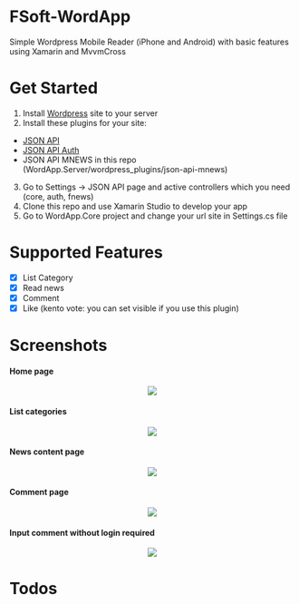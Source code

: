 # FSoft-WordApp
Simple Wordpress Mobile Reader (iPhone and Android) with basic features using Xamarin and MvvmCross

# Get Started
1. Install <a href="https://wordpress.org/">Wordpress</a> site to your server
2. Install these plugins for your site:
 * <a href="https://wordpress.org/plugins/json-api/">JSON API</a>
 * <a href="https://wordpress.org/plugins/json-api-auth/">JSON API Auth</a>
 * JSON API MNEWS in this repo (WordApp.Server/wordpress_plugins/json-api-mnews)
3. Go to Settings -> JSON API page and active controllers which you need (core, auth, fnews)
4. Clone this repo and use Xamarin Studio to develop your app
5. Go to WordApp.Core project and change your url site in Settings.cs file

# Supported Features
- [x] List Category
- [x] Read news
- [x] Comment
- [x] Like (kento vote: you can set visible if you use this plugin)

# Screenshots
#### Home page
<p align="center">
<img style="-webkit-user-select: none;" src="https://raw.githubusercontent.com/fpt-software/FSoft-WordApp/develop/Screenshots/ios/WordApp-Home.png">
</p>

#### List categories
<p align="center">
<img style="-webkit-user-select: none;" src="https://raw.githubusercontent.com/fpt-software/FSoft-WordApp/develop/Screenshots/ios/WordApp-Menu.png">
</p>

#### News content page
<p align="center">
<img style="-webkit-user-select: none;" src="https://raw.githubusercontent.com/fpt-software/FSoft-WordApp/develop/Screenshots/ios/WordApp-Detail.png">
</p>

#### Comment page
<p align="center">
<img style="-webkit-user-select: none;" src="https://raw.githubusercontent.com/fpt-software/FSoft-WordApp/develop/Screenshots/ios/WordApp-Comment.png">
</p>

#### Input comment without login required
<p align="center">
<img style="-webkit-user-select: none;" src="https://raw.githubusercontent.com/fpt-software/FSoft-WordApp/develop/Screenshots/ios/WordApp-Comment-Input.png">
</p>


# Todos
